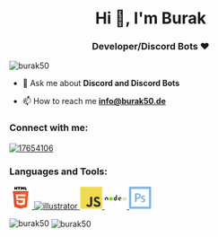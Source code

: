 <h1 align="center">Hi 👋, I'm Burak</h1>
<h3 align="center">Developer/Discord Bots ♥</h3>

<p align="left"> <img src="https://komarev.com/ghpvc/?username=burak50&label=Profile%20views&color=0e75b6&style=flat" alt="burak50" /> </p>

- 💬 Ask me about **Discord and Discord Bots**

- 📫 How to reach me **info@burak50.de**

<h3 align="left">Connect with me:</h3>
<p align="left">
<a href="https://stackoverflow.com/users/17654106" target="blank"><img align="center" src="https://raw.githubusercontent.com/rahuldkjain/github-profile-readme-generator/master/src/images/icons/Social/stack-overflow.svg" alt="17654106" height="30" width="40" /></a>
</p>

<h3 align="left">Languages and Tools:</h3>
<p align="left"> <a href="https://www.w3.org/html/" target="_blank" rel="noreferrer"> <img src="https://raw.githubusercontent.com/devicons/devicon/master/icons/html5/html5-original-wordmark.svg" alt="html5" width="40" height="40"/> </a> <a href="https://www.adobe.com/in/products/illustrator.html" target="_blank" rel="noreferrer"> <img src="https://www.vectorlogo.zone/logos/adobe_illustrator/adobe_illustrator-icon.svg" alt="illustrator" width="40" height="40"/> </a> <a href="https://developer.mozilla.org/en-US/docs/Web/JavaScript" target="_blank" rel="noreferrer"> <img src="https://raw.githubusercontent.com/devicons/devicon/master/icons/javascript/javascript-original.svg" alt="javascript" width="40" height="40"/> </a> <a href="https://nodejs.org" target="_blank" rel="noreferrer"> <img src="https://raw.githubusercontent.com/devicons/devicon/master/icons/nodejs/nodejs-original-wordmark.svg" alt="nodejs" width="40" height="40"/> </a> <a href="https://www.photoshop.com/en" target="_blank" rel="noreferrer"> <img src="https://raw.githubusercontent.com/devicons/devicon/master/icons/photoshop/photoshop-line.svg" alt="photoshop" width="40" height="40"/> </a> </p>

<p><img align="left" src="https://github-readme-stats.vercel.app/api/top-langs?username=burak50&show_icons=true&locale=en&layout=compact" alt="burak50" /></p>

<p>&nbsp;<img align="center" src="https://github-readme-stats.vercel.app/api?username=burak50&show_icons=true&locale=en" alt="burak50" /></p>

